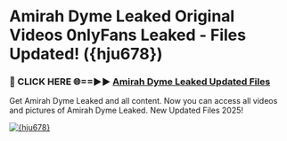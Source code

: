 # Amirah Dyme Leaked Original Videos 0nlyFans Leaked - Files Updated! ({hju678})

<h3>🔴 CLICK HERE 🌐==►► <a href="https://tinyurl.com/ms9xzufz" rel="nofollow">Amirah Dyme Leaked Updated Files</a></h3>

Get Amirah Dyme Leaked and all content. Now you can access all videos and pictures of Amirah Dyme Leaked. New Updated Files 2025!

[![{hju678}](https://i.imgur.com/PQ7UWWw.gif)](https://tinyurl.com/ms9xzufz)